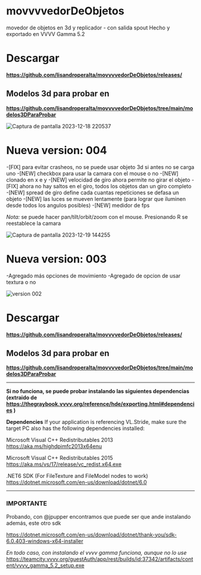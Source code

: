 # movvvvedorDeObjetos
movedor de objetos en 3d y replicador - con salida spout
Hecho y exportado en VVVV Gamma 5.2


# Descargar 

**https://github.com/lisandroperalta/movvvvedorDeObjetos/releases/**

## Modelos 3d para probar en

**https://github.com/lisandroperalta/movvvvedorDeObjetos/tree/main/modelos3DParaProbar**


![Captura de pantalla 2023-12-18 220537](https://github.com/lisandroperalta/movvvvedorDeObjetos/assets/23583735/0d27d0bd-0800-4c9b-896d-d039c7dce7fd)




# Nueva version: 004
-[FIX] para evitar crasheos, no se puede usar objeto 3d si antes no se carga uno 
-[NEW] checkbox para usar la camara con el mouse o no
-[NEW] clonado en x e y 
-[NEW] velocidad de giro ahora permite no girar el objeto
-[FIX] ahora no hay saltos en el giro, todos los objetos dan un giro completo
-[NEW] spread de giro define cada cuantas repeticiones se defasa un objeto
-[NEW] las luces se mueven lentamente (para lograr que iluminen desde todos los angulos posibles)
-[NEW] medidor de fps 

*Nota:* se puede hacer pan/tilt/orbit/zoom con el mouse. Presionando R se reestablece la camara


![Captura de pantalla 2023-12-19 144255](https://github.com/lisandroperalta/movvvvedorDeObjetos/assets/23583735/e7c88ada-7118-4416-96ba-ebd7dbf4d67b)



# Nueva version: 003
-Agregado más opciones de movimiento
-Agregado de opcion de usar textura o no

![version 002](https://github.com/lisandroperalta/movvvvedorDeObjetos/assets/23583735/c54d4ab8-b81f-4cc3-80b3-617c49d10508)


# Descargar 

**https://github.com/lisandroperalta/movvvvedorDeObjetos/releases/**

## Modelos 3d para probar en

**https://github.com/lisandroperalta/movvvvedorDeObjetos/tree/main/modelos3DParaProbar**





---------------------------------------------------

**Si no funciona, se puede probar instalando las siguientes dependencias (extraido de https://thegraybook.vvvv.org/reference/hde/exporting.html#dependencies )**


**Dependencies**
If your application is referencing VL.Stride, make sure the target PC also has the following dependencies installed:

Microsoft Visual C++ Redistributables 2013 
https://aka.ms/highdpimfc2013x64enu

Microsoft Visual C++ Redistributables 2015 https://aka.ms/vs/17/release/vc_redist.x64.exe

.NET6 SDK (For FileTexture and FileModel nodes to work) https://dotnet.microsoft.com/en-us/download/dotnet/6.0

---------------------------


### IMPORTANTE
Probando, con @jpupper encontramos que puede ser que ande instalando además, este otro sdk

https://dotnet.microsoft.com/en-us/download/dotnet/thank-you/sdk-6.0.403-windows-x64-installer

*En todo caso, con instalando el vvvv gamma funciona, aunque no lo use*
https://teamcity.vvvv.org/guestAuth/app/rest/builds/id:37342/artifacts/content/vvvv_gamma_5.2_setup.exe
